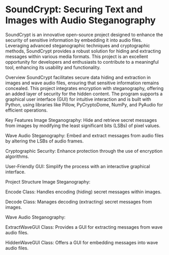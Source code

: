 # SoundCrypt: Securing Text and Images with Audio Steganography


SoundCrypt is an innovative open-source project designed to enhance the security of sensitive information by embedding it into audio files. Leveraging advanced steganographic techniques and cryptographic methods, SoundCrypt provides a robust solution for hiding and extracting messages within various media formats. This project is an excellent opportunity for developers and enthusiasts to contribute to a meaningful tool, enhancing its usability and functionality.

Overview
SoundCrypt facilitates secure data hiding and extraction in images and wave audio files, ensuring that sensitive information remains concealed. This project integrates encryption with steganography, offering an added layer of security for the hidden content. The program supports a graphical user interface (GUI) for intuitive interaction and is built with Python, using libraries like Pillow, PyCryptoDome, NumPy, and PyAudio for efficient operations.

Key Features
Image Steganography: Hide and retrieve secret messages from images by modifying the least significant bits (LSBs) of pixel values.

Wave Audio Steganography: Embed and extract messages from audio files by altering the LSBs of audio frames.

Cryptographic Security: Enhance protection through the use of encryption algorithms.

User-Friendly GUI: Simplify the process with an interactive graphical interface.

Project Structure
Image Steganography:

Encode Class: Handles encoding (hiding) secret messages within images.

Decode Class: Manages decoding (extracting) secret messages from images.

Wave Audio Steganography:

ExtractWaveGUI Class: Provides a GUI for extracting messages from wave audio files.

HiddenWaveGUI Class: Offers a GUI for embedding messages into wave audio files.
